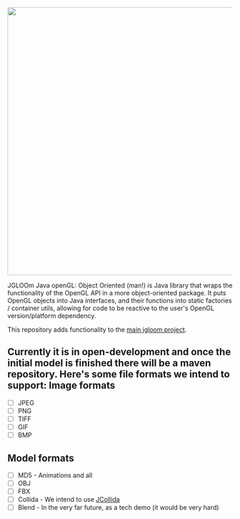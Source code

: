<img src="https://i.imgsafe.org/fa48aa1.png" width=600></img>

JGLOOm Java openGL: Object Oriented (man!) is Java library that wraps the functionality of the OpenGL API in a more
object-oriented package. It puts OpenGL objects into Java interfaces, and their functions into static factories /
container utils, allowing for code to be reactive to the user's OpenGL version/platform dependency.

This repository adds functionality to the [main jgloom project](https://github.com/team-jgloom/jgloom).

Currently it is in open-development and once the initial model is finished there will be a maven repository. 
Here's some file formats we intend to support: 
Image formats 
------------- 
- [ ] JPEG 
- [ ] PNG 
- [ ] TIFF 
- [ ] GIF 
- [ ] BMP 

Model formats 
------------- 
- [ ] MD5 - Animations and all
- [ ] OBJ 
- [ ] FBX 
- [ ] Collida - We intend to use [JCollida](http://javacollada.sourceforge.net/)
- [ ] Blend - In the very far future, as a tech demo (it would be very hard) 
